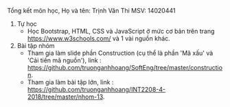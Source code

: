 Tổng kết môn học, 
Họ và tên: Trịnh Văn Thi
MSV: 14020441

1. Tự học
   - Học Bootstrap, HTML, CSS và JavaScript ở mức cơ bản trên trang https://www.w3schools.com/ và 1 vài nguồn khác.
2. Bài tập nhóm
   - Tham gia làm slide phần Construction (cụ thể là phần 'Mã xấu' và 'Cải tiến mã nguồn'), link : https://github.com/truonganhhoang/SoftEng/tree/master/construction.
   - Tham gia làm bài tập lớn, link : https://github.com/truonganhhoang/INT2208-4-2018/tree/master/nhom-13. 
